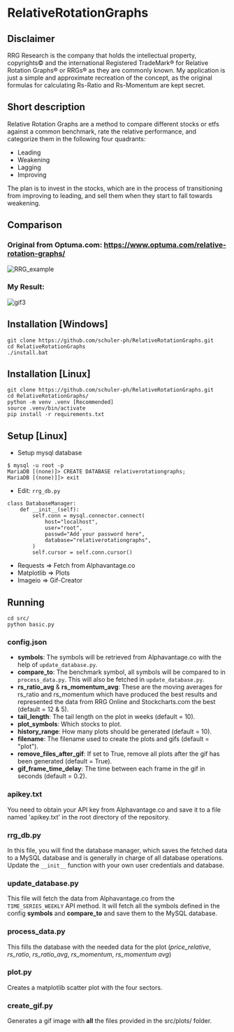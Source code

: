 # RelativeRotationGraphs
## Disclaimer
RRG Research is the company that holds the intellectual property, copyrights© and the international Registered TradeMark® for Relative Rotation Graphs® or RRGs® as they are commonly known. My application is just a simple and approximate recreation of the concept, as the original formulas for calculating Rs-Ratio and Rs-Momentum are kept secret.

## Short description
Relative Rotation Graphs are a method to compare different stocks or etfs against a common benchmark, rate the relative performance, and categorize them in the following four quadrants:

* Leading
* Weakening
* Lagging
* Improving

The plan is to invest in the stocks, which are in the process of transitioning from improving to leading, and sell them when they start to fall towards weakening.

## Comparison

### Original from Optuma.com: https://www.optuma.com/relative-rotation-graphs/
![RRG_example](https://cdn1.optuma.com/wp-content/uploads/Relative-Rotation-Graph-GIF.gif)

### My Result:
![gif3](https://user-images.githubusercontent.com/38164738/150478622-18b44a25-62e2-49b0-bb98-4b0f46d18975.gif)

## Installation [Windows]
```
git clone https://github.com/schuler-ph/RelativeRotationGraphs.git
cd RelativeRotationGraphs
./install.bat
```

## Installation [Linux]
```
git clone https://github.com/schuler-ph/RelativeRotationGraphs.git 
cd RelativeRotationGraphs/
python -m venv .venv [Recommended]
source .venv/bin/activate
pip install -r requirements.txt
```
## Setup [Linux]

* Setup mysql database
```
$ mysql -u root -p
MariaDB [(none)]> CREATE DATABASE relativerotationgraphs; 
MariaDB [(none)]]> exit
```

* Edit: `rrg_db.py`
```
class DatabaseManager:
    def __init__(self):
        self.conn = mysql.connector.connect(
            host="localhost",
            user="root",
            passwd="Add your password here",
            database="relativerotationgraphs",
        )
        self.cursor = self.conn.cursor()
```

* Requests => Fetch from Alphavantage.co
* Matplotlib => Plots
* Imageio => Gif-Creator

## Running
```
cd src/
python basic.py
```
### config.json
* **symbols**: The symbols will be retrieved from Alphavantage.co with the help of `update_database.py`.
* **compare_to**: The benchmark symbol, all symbols will be compared to in `process_data.py`. This will also be fetched in `update_database.py`.
* **rs_ratio_avg** & **rs_momentum_avg**: These are the moving averages for rs_ratio and rs_momentum which have produced the best results and represented the data from RRG Online and Stockcharts.com the best (default = 12 & 5).
* **tail_length**: The tail length on the plot in weeks (default = 10).
* **plot_symbols**: Which stocks to plot.
* **history_range**: How many plots should be generated (default = 10).
* **filename**: The filename used to create the plots and gifs (default = "plot").
* **remove_files_after_gif**: If set to True, remove all plots after the gif has been generated (default = True).
* **gif_frame_time_delay**: The time between each frame in the gif in seconds (default = 0.2).

### apikey.txt
You need to obtain your API key from Alphavantage.co and save it to a file named 'apikey.txt' in the root directory of the repository.

### rrg_db.py
In this file, you will find the database manager, which saves the fetched data to a MySQL database and is generally in charge of all database operations. Update the `__init__` function with your own user credentials and database.

### update_database.py
This file will fetch the data from Alphavantage.co from the `TIME_SERIES_WEEKLY` API method. It will fetch all the symbols defined in the config **symbols** and **compare_to** and save them to the MySQL database.

### process_data.py
This fills the database with the needed data for the plot (*price_relative*, *rs_ratio*, *rs_ratio_avg*, *rs_momentum*, *rs_momentum avg*)

### plot.py
Creates a matplotlib scatter plot with the four sectors.

### create_gif.py
Generates a gif image with **all** the files provided in the src/plots/ folder.

